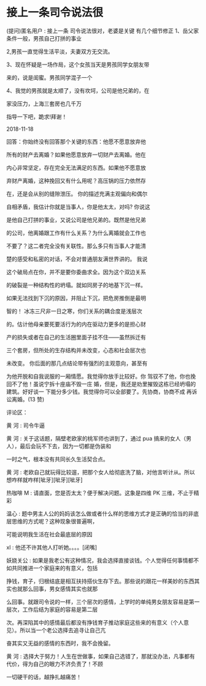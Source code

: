 # 接上一条司令说法很

(提问)匿名用户 : 接上一条 司令说法很对，老婆是关键 有几个细节修正 1、岳父家条件一般，男孩自己打拼的事业

2,男孩一直觉得生活平淡，夫妻双方无交流。

3、现在怀疑是一场作局，这个女孩当天是男孩同学女朋友带

来的，说是闺蜜。男孩同学混子一个

4、我觉的男孩就是太顺了，没有坎坷，公司是他兄弟的，在

家没压力，上海三套房也几千万

指导一下吧，跪求!拜谢！

2018-11-18

回答：你始终没有回答那个关键的东西：他愿不愿意放弃他

所有的财产去离婚？如果他愿意放弃一切财产去离婚。他在

内心非常坚定，存在完全无法满足的东西。如果他不愿意放

弃财产离婚，这种挽回又有什么用呢？高压锅的压力依然存

在，还是会从别的缝隙泄压。 你的描述充满主观偏向和偶尔

自相矛盾，我估计你就是当事人，你是他太太，对吗? 你说这

是他自己打拼的事业，又说公司是他兄弟的。既然是他兄弟

的公司，他离婚跟工作有什么关系？为什么离婚就会工作也

不要了？这二者完全没有关联性。那么多只有当事人才能清

楚的感受和私密的对话，不会对普通朋友满世界讲的。 我说

这个破局点在你，并不是要你委曲求全。因为这个双边关系

的破裂是一种结构性的坍塌。就如同房子的地基下沉一样。

如果无法找到下沉的原因，并阻止下沉，把危房推倒是最明

智的！ 冰冻三尺非一日之寒，你们关系的耦合度是浅层次

的。估计他母亲要死要活行为的内在驱动力更多的是担心财

产的损失或者在自己的生活圈里面子挂不住——虽然拆迁有

三个套房，但所处的生存结构并未改变，心态和社会层次也

未改变。 你后面的那几点结论带有强烈的主观意向，甚至有

为他开脱和自我说服的一厢情愿。我觉得你放手比较好。你 驾驭不了他，你也挽回不了他！虽说宁拆十座庙不毁一庄 婚，但是，我还是劝里摧毁这栋已经坍塌的建筑。好好谈一 下能分多少钱。我觉得你可以全部要了。先协商，协商不成 再诉讼离婚。(13 赞)

评论区：

黄 河 : 司令牛逼

黄 河 : 关于这话题，隔壁老欧家的桃军师也讲到了，通过 pua 搞来的女人（男人），最后会玩不下去，因为一切都是伪装和

一时之气，根本没有共同长久生活契合点。

黄 河 : 老欧自己就玩得比较遛，把那个女人给彻底洗了脑，对他言听计从。所以想咋样就咋样[呲牙][呲牙][呲牙]

热咖啡 M : 请直面，您是否太太？便于解决问题。这象是四维 PK 三维，不止于精彩

温心 : 题中男主人公的妈妈该怎么做或者什么样的思维方式才是正确的恰当的非底层思维的方式呢？这种现象很普遍啊，

可能说明我生活在社会最底层的原因

xl : 他还不许其他人打听她。。。。[闭嘴]

妖娆关公 : 如果是我老公有这种情况，我会选择直接谈钱。个人觉得任何事情都不如共同推进一个家庭来的有意义，包括

挣钱，育子，归根结底是相互扶持搭伙生存下去。那些说的跟花一样美妙的东西其实也就那么回事，男女感情其实也就那

么回事。就跟司令说的一样，三个层次的感情，上学时的单纯男女朋友容易是第一层次，工作后结为家庭的容易是第二层

次。再深陷其中的感情最后都没有挣钱育子推动家庭这些来的有意义（个人意见）。所以当一个老公选择去追寻让自己亢

奋其实又无益的感情的东西时，我不会挽留。

黄 河 : 选择大于努力！人生在世做事，如果自己选错了，那就没办法，凡事都有代价，得为自己的眼力不济负责了！不顾

一切硬干的话，越挣扎越痛苦！